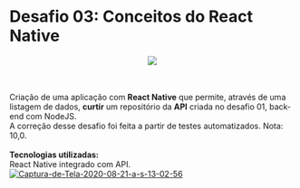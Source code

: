 # Desafio 03: Conceitos do React Native
<p align="center">
  <img src="https://camo.githubusercontent.com/8c13dc2618dbd7f76d1d574350b98fdee1335ce5/68747470733a2f2f726f636b6574736561742d63646e2e73332d73612d656173742d312e616d617a6f6e6177732e636f6d2f626f6f7463616d702d6865616465722e706e67"/>
</p>
<br><br>
Criação de uma aplicação com <b>React Native</b> que permite, através de uma listagem de dados, <b>curtir</b> um repositório da <b>API</b> criada no desafio 01, back-end com NodeJS.
<br>
A correção desse desafio foi feita a partir de testes automatizados. Nota: 10,0.
<br><br>
<b>Tecnologias utilizadas:</b>
<br>
React Native integrado com API.
<a href="https://ibb.co/BjBPT9G"><img src="https://i.ibb.co/BjBPT9G/Captura-de-Tela-2020-08-21-a-s-13-02-56.png" alt="Captura-de-Tela-2020-08-21-a-s-13-02-56" border="0"></a>
